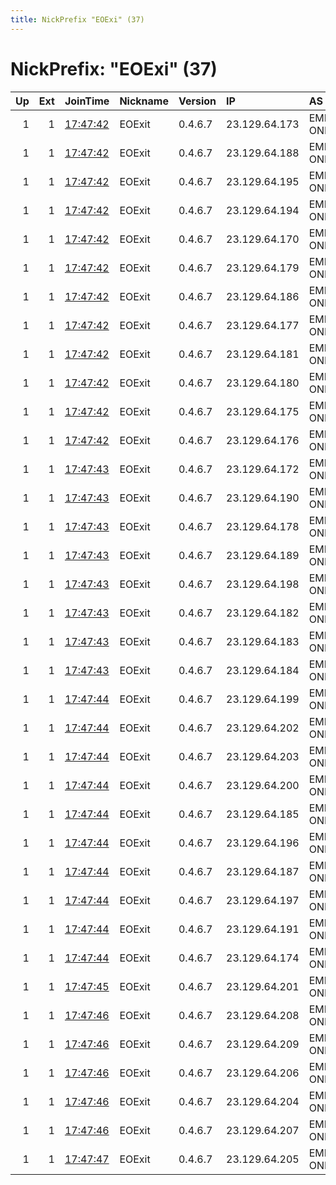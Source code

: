 ```yaml
---
title: NickPrefix "EOExi" (37)
---
```


# NickPrefix: "EOExi" (37)

|   Up |   Ext | JoinTime                                                                                            | Nickname   | Version   | IP            | AS            | CC   |   ORp |   Dirp | OS   | Contact                            |   eFamMembers |
|-----:|------:|:----------------------------------------------------------------------------------------------------|:-----------|:----------|:--------------|:--------------|:-----|------:|-------:|:-----|:-----------------------------------|--------------:|
|    1 |     1 | [17:47:42](https://metrics.torproject.org/rs.html#details/044600FD968728A6F220D5347AD897F421B757C0) | EOExit     | 0.4.6.7   | 23.129.64.173 | EMERALD-ONION | us   |   443 |      0 | BSD  | url:emeraldonion.org proof:uri-rsa |            75 |
|    1 |     1 | [17:47:42](https://metrics.torproject.org/rs.html#details/13ED60C81395F2EE07FB5BA200C2D830B2631CC2) | EOExit     | 0.4.6.7   | 23.129.64.188 | EMERALD-ONION | us   |   443 |      0 | BSD  | url:emeraldonion.org proof:uri-rsa |            75 |
|    1 |     1 | [17:47:42](https://metrics.torproject.org/rs.html#details/144C62159473847F4A56B1EB5064B0E1B20C6746) | EOExit     | 0.4.6.7   | 23.129.64.195 | EMERALD-ONION | us   |   443 |      0 | BSD  | url:emeraldonion.org proof:uri-rsa |            75 |
|    1 |     1 | [17:47:42](https://metrics.torproject.org/rs.html#details/34A104E3100CFF4747A2296443C59FD38466B4CE) | EOExit     | 0.4.6.7   | 23.129.64.194 | EMERALD-ONION | us   |   443 |      0 | BSD  | url:emeraldonion.org proof:uri-rsa |            75 |
|    1 |     1 | [17:47:42](https://metrics.torproject.org/rs.html#details/40B461D3F99EA2DE118902AD22B1BA7AE7E9281F) | EOExit     | 0.4.6.7   | 23.129.64.170 | EMERALD-ONION | us   |   443 |      0 | BSD  | url:emeraldonion.org proof:uri-rsa |            75 |
|    1 |     1 | [17:47:42](https://metrics.torproject.org/rs.html#details/4514AE63433EFFAE53C6FCEA7E4B6CB1916179BC) | EOExit     | 0.4.6.7   | 23.129.64.179 | EMERALD-ONION | us   |   443 |      0 | BSD  | url:emeraldonion.org proof:uri-rsa |            75 |
|    1 |     1 | [17:47:42](https://metrics.torproject.org/rs.html#details/77CC9831D8363AE2D2FF9830B118802797581619) | EOExit     | 0.4.6.7   | 23.129.64.186 | EMERALD-ONION | us   |   443 |      0 | BSD  | url:emeraldonion.org proof:uri-rsa |            75 |
|    1 |     1 | [17:47:42](https://metrics.torproject.org/rs.html#details/8B4381CBDD1358AC8EE66C23B5BE5E0A3F780F21) | EOExit     | 0.4.6.7   | 23.129.64.177 | EMERALD-ONION | us   |   443 |      0 | BSD  | url:emeraldonion.org proof:uri-rsa |            75 |
|    1 |     1 | [17:47:42](https://metrics.torproject.org/rs.html#details/A266163E1C266EDE1A8A1AF1B2752C816B077E97) | EOExit     | 0.4.6.7   | 23.129.64.181 | EMERALD-ONION | us   |   443 |      0 | BSD  | url:emeraldonion.org proof:uri-rsa |            75 |
|    1 |     1 | [17:47:42](https://metrics.torproject.org/rs.html#details/A3982AE52B15C43CE9C66933908011BAA680C679) | EOExit     | 0.4.6.7   | 23.129.64.180 | EMERALD-ONION | us   |   443 |      0 | BSD  | url:emeraldonion.org proof:uri-rsa |            75 |
|    1 |     1 | [17:47:42](https://metrics.torproject.org/rs.html#details/C2FD809D4767078960DCA551106B93B232FFA72D) | EOExit     | 0.4.6.7   | 23.129.64.175 | EMERALD-ONION | us   |   443 |      0 | BSD  | url:emeraldonion.org proof:uri-rsa |            75 |
|    1 |     1 | [17:47:42](https://metrics.torproject.org/rs.html#details/ECF68785EE5A8C03EEF06AF0EC13D433E159240B) | EOExit     | 0.4.6.7   | 23.129.64.176 | EMERALD-ONION | us   |   443 |      0 | BSD  | url:emeraldonion.org proof:uri-rsa |            75 |
|    1 |     1 | [17:47:43](https://metrics.torproject.org/rs.html#details/0C47F24911A0D650BE1336AE72F04FC1752B76E5) | EOExit     | 0.4.6.7   | 23.129.64.172 | EMERALD-ONION | us   |   443 |      0 | BSD  | url:emeraldonion.org proof:uri-rsa |            75 |
|    1 |     1 | [17:47:43](https://metrics.torproject.org/rs.html#details/165129780C5F72295A124C758AE921D19D1C5094) | EOExit     | 0.4.6.7   | 23.129.64.190 | EMERALD-ONION | us   |   443 |      0 | BSD  | url:emeraldonion.org proof:uri-rsa |            75 |
|    1 |     1 | [17:47:43](https://metrics.torproject.org/rs.html#details/1C28BFBC8A08681E7FA26E308B08B2F343EC4C3E) | EOExit     | 0.4.6.7   | 23.129.64.178 | EMERALD-ONION | us   |   443 |      0 | BSD  | url:emeraldonion.org proof:uri-rsa |            75 |
|    1 |     1 | [17:47:43](https://metrics.torproject.org/rs.html#details/37105CA3BFA4EDE936960202DDAFFC861BF240B3) | EOExit     | 0.4.6.7   | 23.129.64.189 | EMERALD-ONION | us   |   443 |      0 | BSD  | url:emeraldonion.org proof:uri-rsa |            75 |
|    1 |     1 | [17:47:43](https://metrics.torproject.org/rs.html#details/4BD7643C73B79335480206BD95074C42893F4C7A) | EOExit     | 0.4.6.7   | 23.129.64.198 | EMERALD-ONION | us   |   443 |      0 | BSD  | url:emeraldonion.org proof:uri-rsa |            75 |
|    1 |     1 | [17:47:43](https://metrics.torproject.org/rs.html#details/8CA983ACC27CF2224DA6FB3140E5366DE19C2E9B) | EOExit     | 0.4.6.7   | 23.129.64.182 | EMERALD-ONION | us   |   443 |      0 | BSD  | url:emeraldonion.org proof:uri-rsa |            75 |
|    1 |     1 | [17:47:43](https://metrics.torproject.org/rs.html#details/93B69B4C29EA6F438E683D0D5664FC1A218EB77B) | EOExit     | 0.4.6.7   | 23.129.64.183 | EMERALD-ONION | us   |   443 |      0 | BSD  | url:emeraldonion.org proof:uri-rsa |            75 |
|    1 |     1 | [17:47:43](https://metrics.torproject.org/rs.html#details/BBB0F4B48FDD7F1EDC90CA61D7085780CB1EB5FB) | EOExit     | 0.4.6.7   | 23.129.64.184 | EMERALD-ONION | us   |   443 |      0 | BSD  | url:emeraldonion.org proof:uri-rsa |            75 |
|    1 |     1 | [17:47:44](https://metrics.torproject.org/rs.html#details/5F73450B5A8668A882E123EF3C439A276ACF291D) | EOExit     | 0.4.6.7   | 23.129.64.199 | EMERALD-ONION | us   |   443 |      0 | BSD  | url:emeraldonion.org proof:uri-rsa |            75 |
|    1 |     1 | [17:47:44](https://metrics.torproject.org/rs.html#details/8D90C24C6B8E43306C1E24C7E1F753C03EDA64B0) | EOExit     | 0.4.6.7   | 23.129.64.202 | EMERALD-ONION | us   |   443 |      0 | BSD  | url:emeraldonion.org proof:uri-rsa |            75 |
|    1 |     1 | [17:47:44](https://metrics.torproject.org/rs.html#details/9E16296A36D3618C7D4BF62F338B78E37399031D) | EOExit     | 0.4.6.7   | 23.129.64.203 | EMERALD-ONION | us   |   443 |      0 | BSD  | url:emeraldonion.org proof:uri-rsa |            75 |
|    1 |     1 | [17:47:44](https://metrics.torproject.org/rs.html#details/B329CD62C6E03DE48017BBEF5CAD9C0B5D7624C7) | EOExit     | 0.4.6.7   | 23.129.64.200 | EMERALD-ONION | us   |   443 |      0 | BSD  | url:emeraldonion.org proof:uri-rsa |            75 |
|    1 |     1 | [17:47:44](https://metrics.torproject.org/rs.html#details/B35654787AB7CDE0FA9E4759FB56CF3ADFAA35BA) | EOExit     | 0.4.6.7   | 23.129.64.185 | EMERALD-ONION | us   |   443 |      0 | BSD  | url:emeraldonion.org proof:uri-rsa |            75 |
|    1 |     1 | [17:47:44](https://metrics.torproject.org/rs.html#details/B83B040C3545808BBF1E38E1CF96F4FC222CFB06) | EOExit     | 0.4.6.7   | 23.129.64.196 | EMERALD-ONION | us   |   443 |      0 | BSD  | url:emeraldonion.org proof:uri-rsa |            75 |
|    1 |     1 | [17:47:44](https://metrics.torproject.org/rs.html#details/C51242EB0E49E156C7A1318DB0C6AB3139ED671D) | EOExit     | 0.4.6.7   | 23.129.64.187 | EMERALD-ONION | us   |   443 |      0 | BSD  | url:emeraldonion.org proof:uri-rsa |            75 |
|    1 |     1 | [17:47:44](https://metrics.torproject.org/rs.html#details/C925443ADEE6D8BF229C92DF9BA837D919AEC2FB) | EOExit     | 0.4.6.7   | 23.129.64.197 | EMERALD-ONION | us   |   443 |      0 | BSD  | url:emeraldonion.org proof:uri-rsa |            75 |
|    1 |     1 | [17:47:44](https://metrics.torproject.org/rs.html#details/D8B6032CF20674D9C45DAC95C6B6E3A52AAEB158) | EOExit     | 0.4.6.7   | 23.129.64.191 | EMERALD-ONION | us   |   443 |      0 | BSD  | url:emeraldonion.org proof:uri-rsa |            75 |
|    1 |     1 | [17:47:44](https://metrics.torproject.org/rs.html#details/F5909411F87FBCBF331E59150C961D7947A618A2) | EOExit     | 0.4.6.7   | 23.129.64.174 | EMERALD-ONION | us   |   443 |      0 | BSD  | url:emeraldonion.org proof:uri-rsa |            75 |
|    1 |     1 | [17:47:45](https://metrics.torproject.org/rs.html#details/2D1BEC2E19D469900F48A876BB203C34EF34979A) | EOExit     | 0.4.6.7   | 23.129.64.201 | EMERALD-ONION | us   |   443 |      0 | BSD  | url:emeraldonion.org proof:uri-rsa |            75 |
|    1 |     1 | [17:47:46](https://metrics.torproject.org/rs.html#details/1999D24329F028210809834FA8E1AE94639EC1BD) | EOExit     | 0.4.6.7   | 23.129.64.208 | EMERALD-ONION | us   |   443 |      0 | BSD  | url:emeraldonion.org proof:uri-rsa |            75 |
|    1 |     1 | [17:47:46](https://metrics.torproject.org/rs.html#details/209E01C6ABBEC9304E068F836950352F7BAB9EB4) | EOExit     | 0.4.6.7   | 23.129.64.209 | EMERALD-ONION | us   |   443 |      0 | BSD  | url:emeraldonion.org proof:uri-rsa |            75 |
|    1 |     1 | [17:47:46](https://metrics.torproject.org/rs.html#details/B6718E555CBE3709F96947B8B08B8B3AC3D2EA4A) | EOExit     | 0.4.6.7   | 23.129.64.206 | EMERALD-ONION | us   |   443 |      0 | BSD  | url:emeraldonion.org proof:uri-rsa |            75 |
|    1 |     1 | [17:47:46](https://metrics.torproject.org/rs.html#details/F7205D5C4CD918A3B47EA489822DB339F113CA4F) | EOExit     | 0.4.6.7   | 23.129.64.204 | EMERALD-ONION | us   |   443 |      0 | BSD  | url:emeraldonion.org proof:uri-rsa |            75 |
|    1 |     1 | [17:47:46](https://metrics.torproject.org/rs.html#details/F8F4FCC3E32265B6E73F41865F37C3DC29D84C05) | EOExit     | 0.4.6.7   | 23.129.64.207 | EMERALD-ONION | us   |   443 |      0 | BSD  | url:emeraldonion.org proof:uri-rsa |            75 |
|    1 |     1 | [17:47:47](https://metrics.torproject.org/rs.html#details/EC78AFAEADB792D3977CEBAA2782AF846F420BEC) | EOExit     | 0.4.6.7   | 23.129.64.205 | EMERALD-ONION | us   |   443 |      0 | BSD  | url:emeraldonion.org proof:uri-rsa |            75 |

